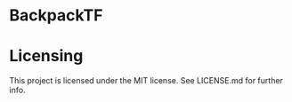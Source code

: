 # BackpackTF

# Licensing
This project is licensed under the MIT license. See LICENSE.md for further info.